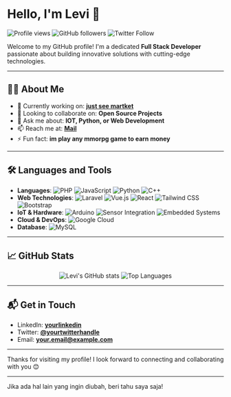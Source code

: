 # Hello, I'm Levi 👋

![Profile views](https://gpvc.arturio.dev/yourusername)
![GitHub followers](https://img.shields.io/github/followers/yourusername?label=Follow&style=social)
![Twitter Follow](https://img.shields.io/twitter/follow/yourtwitterhandle?style=social)

Welcome to my GitHub profile! I'm a dedicated **Full Stack Developer** passionate about building innovative solutions with cutting-edge technologies.

---

## 👨‍💻 About Me

- 🔭 Currently working on: [**just see martket**](https://id.tradingview.com/u/leviexe69/)
- 👯 Looking to collaborate on: **Open Source Projects**
- 💬 Ask me about: **IOT, Python, or Web Development**
- 📫 Reach me at: [**Mail**](mailto:leviexe69@gmail.com)
- ⚡ Fun fact: **im play any mmorpg game to earn money**

---

## 🛠 Languages and Tools

- **Languages**: ![PHP](https://img.shields.io/badge/-PHP-777BB4?logo=php&logoColor=white&style=flat) ![JavaScript](https://img.shields.io/badge/-JavaScript-F7DF1E?logo=javascript&logoColor=black&style=flat) ![Python](https://img.shields.io/badge/-Python-3776AB?logo=python&logoColor=white&style=flat) ![C++](https://img.shields.io/badge/-C++-00599C?logo=cplusplus&logoColor=white&style=flat)
- **Web Technologies**: ![Laravel](https://img.shields.io/badge/-Laravel-F0523D?logo=laravel&logoColor=white&style=flat) ![Vue.js](https://img.shields.io/badge/-Vue.js-4FC08D?logo=vue.js&logoColor=white&style=flat) ![React](https://img.shields.io/badge/-React-61DAFB?logo=react&logoColor=white&style=flat) ![Tailwind CSS](https://img.shields.io/badge/-Tailwind%20CSS-38B2AC?logo=tailwindcss&logoColor=white&style=flat) ![Bootstrap](https://img.shields.io/badge/-Bootstrap-563D7C?logo=bootstrap&logoColor=white&style=flat)
- **IoT & Hardware**: ![Arduino](https://img.shields.io/badge/-Arduino-00979D?logo=arduino&logoColor=white&style=flat) ![Sensor Integration](https://img.shields.io/badge/-Sensor%20Integration-000000?style=flat) ![Embedded Systems](https://img.shields.io/badge/-Embedded%20Systems-000000?style=flat)
- **Cloud & DevOps**: ![Google Cloud](https://img.shields.io/badge/-Google%20Cloud-4285F4?logo=google-cloud&logoColor=white&style=flat)
- **Database**: ![MySQL](https://img.shields.io/badge/-MySQL-4479A1?logo=mysql&logoColor=white&style=flat)

---

## 📈 GitHub Stats

<p align="center">
  <img src="https://github-readme-stats.vercel.app/api?username=yourusername&show_icons=true&theme=tokyonight" alt="Levi's GitHub stats" />
  <img src="https://github-readme-stats.vercel.app/api/top-langs/?username=yourusername&layout=compact&theme=tokyonight" alt="Top Languages" />
</p>

---

## 📬 Get in Touch

- LinkedIn: [**yourlinkedin**](https://www.linkedin.com/in/yourlinkedin)
- Twitter: [**@yourtwitterhandle**](https://twitter.com/yourtwitterhandle)
- Email: [**your.email@example.com**](mailto:your.email@example.com)

---

Thanks for visiting my profile! I look forward to connecting and collaborating with you 😊

---

Jika ada hal lain yang ingin diubah, beri tahu saya saja!
